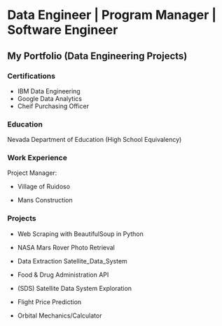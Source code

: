 # Data Engineer | Program Manager | Software Engineer
## My Portfolio (Data Engineering Projects)

### Certifications 
- IBM Data Engineering 
- Google Data Analytics
- Cheif Purchasing Officer 

### Education
Nevada Department of Education (High School Equivalency)

### Work Experience 
Project Manager:

- Village of Ruidoso

- Mans Construction
  
### Projects 
- Web Scraping with BeautifulSoup in Python

- NASA Mars Rover Photo Retrieval

- Data Extraction Satellite_Data_System

- Food & Drug Administration API

- (SDS) Satellite Data System Exploration

- Flight Price Prediction

- Orbital Mechanics/Calculator

